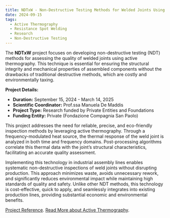 ```yaml
---
title: NDTxW - Non-Destructive Testing Methods for Welded Joints Using Active Thermography
date: 2024-09-15
tags:
  - Active Thermography
  - Resistance Spot Welding
  - Research
  - Non-Destructive Testing
---
```


The **NDTxW** project focuses on developing non-destructive testing (NDT) methods for assessing the quality of welded joints using active thermography. This technique is essential for ensuring the structural integrity and mechanical properties of assembled components without the drawbacks of traditional destructive methods, which are costly and environmentally taxing.

**Project Details:**
- **Duration:** September 15, 2024 - March 14, 2025
- **Scientific Coordinator:** Prof.ssa Manuela De Maddis
- **Project Type:** Research funded by Private Entities and Foundations
- **Funding Entity:** Private (Fondazione Compagnia San Paolo)


This project addresses the need for reliable, precise, and eco-friendly inspection methods by leveraging active thermography. Through a frequency-modulated heat source, the thermal response of the weld joint is analyzed in both time and frequency domains. Post-processing algorithms correlate this thermal data with the joint’s structural characteristics, facilitating an accurate quality assessment.

Implementing this technology in industrial assembly lines enables systematic non-destructive inspections of weld joints without disrupting production. This approach minimizes waste, avoids unnecessary rework, and significantly reduces environmental impact while maintaining high standards of quality and safety. Unlike other NDT methods, this technology is cost-effective, quick to apply, and seamlessly integrates into existing production lines, providing substantial economic and environmental benefits.

[Project Reference](https://www.polito.it/ricerca/una-ricerca-integrata/anagrafe-della-ricerca?progetto=1013/2024).
[Read More about Active Thermography](https://lucasantoro97.github.io/cv/publication/11583-2990623/).